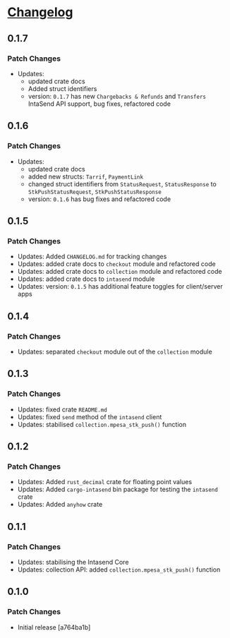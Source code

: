 # [Changelog](https://github.com/MikeTeddyOmondi/intasend-rs/CHANGELOG.md)

## 0.1.7

### Patch Changes

- Updates:
  - updated crate docs
  - Added struct identifiers
  - version: `0.1.7` has new `Chargebacks & Refunds` and `Transfers` IntaSend API support, bug fixes, refactored code

## 0.1.6

### Patch Changes

- Updates:
  - updated crate docs
  - added new structs: `Tarrif`, `PaymentLink`
  - changed struct identifiers from `StatusRequest`, `StatusResponse` to `StkPushStatusRequest`, `StkPushStatusResponse`
  - version: `0.1.6` has bug fixes and refactored code

## 0.1.5

### Patch Changes

- Updates: Added `CHANGELOG.md` for tracking changes
- Updates: added crate docs to `checkout` module and refactored code
- Updates: added crate docs to `collection` module and refactored code
- Updates: added crate docs to `intasend` module
- Updates: version: `0.1.5` has additional feature toggles for client/server apps

## 0.1.4

### Patch Changes

- Updates: separated `checkout` module out of the `collection` module

## 0.1.3

### Patch Changes

- Updates: fixed crate `README.md`
- Updates: fixed `send` method of the `intasend` client
- Updates: stabilised `collection.mpesa_stk_push()` function

## 0.1.2

### Patch Changes

- Updates: Added `rust_decimal` crate for floating point values
- Updates: Added `cargo-intasend` bin package for testing the `intasend` crate
- Updates: Added `anyhow` crate

## 0.1.1

### Patch Changes

- Updates: stabilising the Intasend Core
- Updates: collection API: added `collection.mpesa_stk_push()` function

## 0.1.0

### Patch Changes

- Initial release [a764ba1b]
